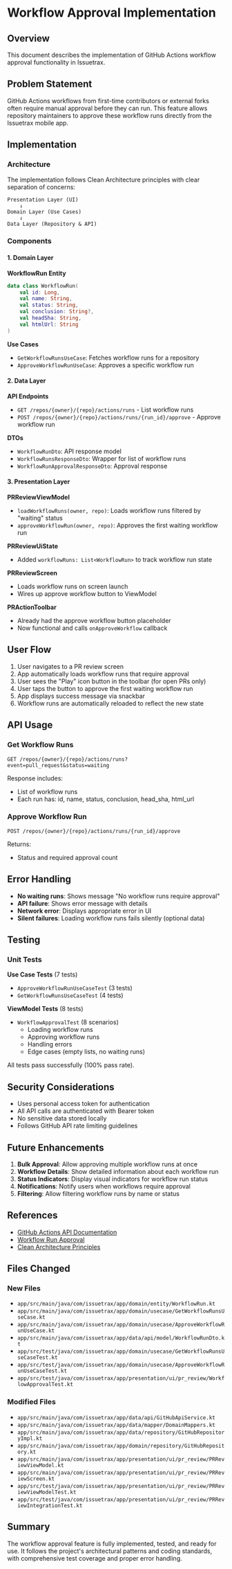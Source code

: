 # Workflow Approval Implementation

## Overview

This document describes the implementation of GitHub Actions workflow approval functionality in Issuetrax.

## Problem Statement

GitHub Actions workflows from first-time contributors or external forks often require manual approval before they can run. This feature allows repository maintainers to approve these workflow runs directly from the Issuetrax mobile app.

## Implementation

### Architecture

The implementation follows Clean Architecture principles with clear separation of concerns:

```
Presentation Layer (UI)
    ↓
Domain Layer (Use Cases)
    ↓
Data Layer (Repository & API)
```

### Components

#### 1. Domain Layer

**WorkflowRun Entity**
```kotlin
data class WorkflowRun(
    val id: Long,
    val name: String,
    val status: String,
    val conclusion: String?,
    val headSha: String,
    val htmlUrl: String
)
```

**Use Cases**
- `GetWorkflowRunsUseCase`: Fetches workflow runs for a repository
- `ApproveWorkflowRunUseCase`: Approves a specific workflow run

#### 2. Data Layer

**API Endpoints**
- `GET /repos/{owner}/{repo}/actions/runs` - List workflow runs
- `POST /repos/{owner}/{repo}/actions/runs/{run_id}/approve` - Approve workflow run

**DTOs**
- `WorkflowRunDto`: API response model
- `WorkflowRunsResponseDto`: Wrapper for list of workflow runs
- `WorkflowRunApprovalResponseDto`: Approval response

#### 3. Presentation Layer

**PRReviewViewModel**
- `loadWorkflowRuns(owner, repo)`: Loads workflow runs filtered by "waiting" status
- `approveWorkflowRun(owner, repo)`: Approves the first waiting workflow run

**PRReviewUiState**
- Added `workflowRuns: List<WorkflowRun>` to track workflow run state

**PRReviewScreen**
- Loads workflow runs on screen launch
- Wires up approve workflow button to ViewModel

**PRActionToolbar**
- Already had the approve workflow button placeholder
- Now functional and calls `onApproveWorkflow` callback

## User Flow

1. User navigates to a PR review screen
2. App automatically loads workflow runs that require approval
3. User sees the "Play" icon button in the toolbar (for open PRs only)
4. User taps the button to approve the first waiting workflow run
5. App displays success message via snackbar
6. Workflow runs are automatically reloaded to reflect the new state

## API Usage

### Get Workflow Runs
```
GET /repos/{owner}/{repo}/actions/runs?event=pull_request&status=waiting
```

Response includes:
- List of workflow runs
- Each run has: id, name, status, conclusion, head_sha, html_url

### Approve Workflow Run
```
POST /repos/{owner}/{repo}/actions/runs/{run_id}/approve
```

Returns:
- Status and required approval count

## Error Handling

- **No waiting runs**: Shows message "No workflow runs require approval"
- **API failure**: Shows error message with details
- **Network error**: Displays appropriate error in UI
- **Silent failures**: Loading workflow runs fails silently (optional data)

## Testing

### Unit Tests

**Use Case Tests** (7 tests)
- `ApproveWorkflowRunUseCaseTest` (3 tests)
- `GetWorkflowRunsUseCaseTest` (4 tests)

**ViewModel Tests** (8 tests)
- `WorkflowApprovalTest` (8 scenarios)
  - Loading workflow runs
  - Approving workflow runs
  - Handling errors
  - Edge cases (empty lists, no waiting runs)

All tests pass successfully (100% pass rate).

## Security Considerations

- Uses personal access token for authentication
- All API calls are authenticated with Bearer token
- No sensitive data stored locally
- Follows GitHub API rate limiting guidelines

## Future Enhancements

1. **Bulk Approval**: Allow approving multiple workflow runs at once
2. **Workflow Details**: Show detailed information about each workflow run
3. **Status Indicators**: Display visual indicators for workflow run status
4. **Notifications**: Notify users when workflows require approval
5. **Filtering**: Allow filtering workflow runs by name or status

## References

- [GitHub Actions API Documentation](https://docs.github.com/en/rest/actions/workflow-runs)
- [Workflow Run Approval](https://docs.github.com/en/rest/actions/workflow-runs#approve-a-workflow-run-for-a-fork-pull-request)
- [Clean Architecture Principles](https://blog.cleancoder.com/uncle-bob/2012/08/13/the-clean-architecture.html)

## Files Changed

### New Files
- `app/src/main/java/com/issuetrax/app/domain/entity/WorkflowRun.kt`
- `app/src/main/java/com/issuetrax/app/domain/usecase/GetWorkflowRunsUseCase.kt`
- `app/src/main/java/com/issuetrax/app/domain/usecase/ApproveWorkflowRunUseCase.kt`
- `app/src/main/java/com/issuetrax/app/data/api/model/WorkflowRunDto.kt`
- `app/src/test/java/com/issuetrax/app/domain/usecase/GetWorkflowRunsUseCaseTest.kt`
- `app/src/test/java/com/issuetrax/app/domain/usecase/ApproveWorkflowRunUseCaseTest.kt`
- `app/src/test/java/com/issuetrax/app/presentation/ui/pr_review/WorkflowApprovalTest.kt`

### Modified Files
- `app/src/main/java/com/issuetrax/app/data/api/GitHubApiService.kt`
- `app/src/main/java/com/issuetrax/app/data/mapper/DomainMappers.kt`
- `app/src/main/java/com/issuetrax/app/data/repository/GitHubRepositoryImpl.kt`
- `app/src/main/java/com/issuetrax/app/domain/repository/GitHubRepository.kt`
- `app/src/main/java/com/issuetrax/app/presentation/ui/pr_review/PRReviewViewModel.kt`
- `app/src/main/java/com/issuetrax/app/presentation/ui/pr_review/PRReviewScreen.kt`
- `app/src/test/java/com/issuetrax/app/presentation/ui/pr_review/PRReviewViewModelTest.kt`
- `app/src/test/java/com/issuetrax/app/presentation/ui/pr_review/PRReviewIntegrationTest.kt`

## Summary

The workflow approval feature is fully implemented, tested, and ready for use. It follows the project's architectural patterns and coding standards, with comprehensive test coverage and proper error handling.
